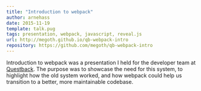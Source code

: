 ```yaml
---
title: "Introduction to webpack"
author: arnehass
date: 2015-11-19
template: talk.pug
tags: presentation, webpack, javascript, reveal.js
url: http://megoth.github.io/qb-webpack-intro
repository: https://github.com/megoth/qb-webpack-intro
---
```


Introduction to webpack was a presentation I held for the developer team at [Questback](http://www.questback.com/). The purpose was to showcase the need for this system, to highlight how the old system worked, and how webpack could help us transition to a better, more maintainable codebase.
